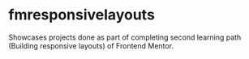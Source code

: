 # fmresponsivelayouts
Showcases projects done as part of completing second learning path (Building responsive layouts) of Frontend Mentor.
